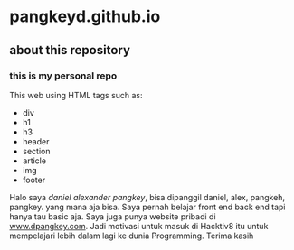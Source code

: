 # pangkeyd.github.io
## about this repository
### this is my personal repo

This web using HTML tags such as:
* div
* h1
* h3
* header
* section
* article
* img
* footer

Halo saya *daniel alexander pangkey*, bisa dipanggil daniel, alex, pangkeh, pangkey. yang mana aja bisa. Saya pernah belajar front end back end tapi hanya tau basic aja. Saya juga punya website pribadi di www.dpangkey.com. Jadi motivasi untuk masuk di Hacktiv8 itu untuk mempelajari lebih dalam lagi ke dunia Programming. Terima kasih